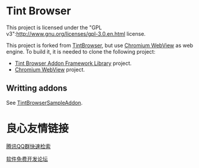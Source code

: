 # Tint Browser

This project is licensed under the "GPL v3":http://www.gnu.org/licenses/gpl-3.0.en.html license.

This project is forked from [TintBrowser](https://github.com/Anasthase/TintBrowser), but use [Chromium WebView](https://github.com/mogoweb/chromium_webview) as web engine. To build it, it is needed to clone the following project:

* [Tint Browser Addon Framework Library](https://github.com/Anasthase/TintBrowserAddonFrameworkLibrary) project.
* [Chromium WebView](https://github.com/mogoweb/chromium_webview) project.

## Writting addons

See [TintBrowserSampleAddon](https://github.com/Anasthase/TintBrowserSampleAddon).


 # 良心友情链接

[腾讯QQ群快速检索](http://u.720life.cn/s/8cf73f7c)

[软件免费开发论坛](http://u.720life.cn/s/bbb01dc0)